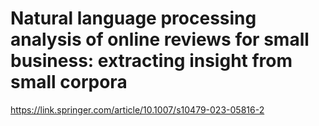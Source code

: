 # Natural language processing analysis of online reviews for small business: extracting insight from small corpora
https://link.springer.com/article/10.1007/s10479-023-05816-2
